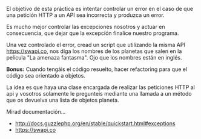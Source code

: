 
El objetivo de esta práctica es intentar controlar un error en el caso de que una petición HTTP a un API
sea incorrecta y produzca un error.

Es mucho mejor controlar las excepciones nosotros y actuar en consecuencia, que dejar que la excepción finalice
nuestro programa.

Una vez controlado el error, cread un script que utilizando la misma API https://swapi.co, nos diga los nombres
de los planetas que salen en la película "La amenaza fantasma". Ojo que los nombres están en inglés.

 
**Bonus:** Cuando tengáis el código resuelto, hacer refactoring para que el código sea orientado a objetos.

La idea es que haya una clase encargada de realizar las peticiones HTTP al api y vosotros solamente le pregunteis
mediante una llamada a un método que os devuelva una lista de objetos planeta.

Mirad documentación... 
* http://docs.guzzlephp.org/en/stable/quickstart.html#exceptions
* https://swapi.co
